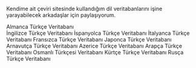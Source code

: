 Kendime ait çeviri sitesinde kullandığım dil veritabanlarını işine yarayabilecek arkadaşlar için paylaşıyorum.

Almanca Türkçe Veritabanı<br/>
İngilizce Türkçe Veritabanı
İspanyolca Türkçe Veritabanı
İtalyanca Türkçe Veritabanı
Fransızca Türkçe Veritabanı
Japonca Türkçe Veritabanı
Arnavutça Türkçe Veritabanı
Azerice Türkçe Veritabanı
Arapça Türkçe Veritabanı
Osmanlı Türkçesi Veritabanı
Kürtçe Türkçe Veritabanı
Rusça Türkçe Veritabanı
